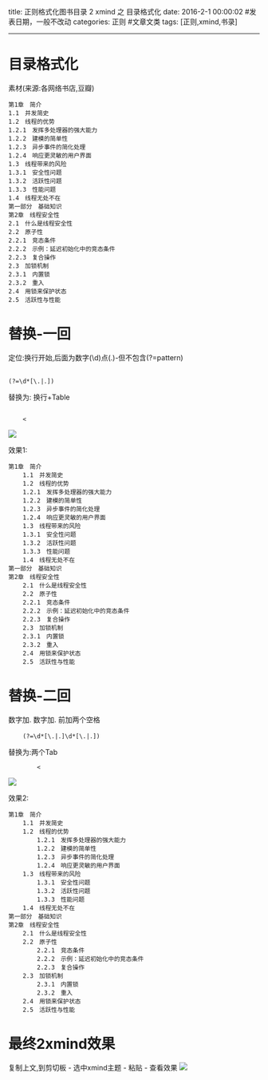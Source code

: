 title: 正则格式化图书目录 2 xmind 之 目录格式化
date: 2016-2-1 00:00:02 #发表日期，一般不改动
categories: 正则 #文章文类
tags: [正则,xmind,书录]

---

# 目录格式化
素材(来源:各网络书店,豆瓣)
```
第1章　简介
1.1　并发简史
1.2　线程的优势
1.2.1　发挥多处理器的强大能力
1.2.2　建模的简单性
1.2.3　异步事件的简化处理
1.2.4　响应更灵敏的用户界面
1.3　线程带来的风险
1.3.1　安全性问题
1.3.2　活跃性问题
1.3.3　性能问题
1.4　线程无处不在
第一部分　基础知识
第2章　线程安全性
2.1　什么是线程安全性
2.2　原子性
2.2.1　竞态条件
2.2.2　示例：延迟初始化中的竞态条件
2.2.3　复合操作
2.3　加锁机制
2.3.1　内置锁
2.3.2　重入
2.4　用锁来保护状态
2.5　活跃性与性能
```

# 替换-一回
定位:换行开始,后面为数字(\d)点(\.)-但不包含(?=pattern)
```

(?=\d*[\.|．])
```
替换为: 换行+Table
```

	<
```
![](http://7xnbs3.com1.z0.glb.clouddn.com/16-2-23/27375558.jpg)
<!--
-->

效果1:
```
第1章　简介
	1.1　并发简史
	1.2　线程的优势
	1.2.1　发挥多处理器的强大能力
	1.2.2　建模的简单性
	1.2.3　异步事件的简化处理
	1.2.4　响应更灵敏的用户界面
	1.3　线程带来的风险
	1.3.1　安全性问题
	1.3.2　活跃性问题
	1.3.3　性能问题
	1.4　线程无处不在
第一部分　基础知识
第2章　线程安全性
	2.1　什么是线程安全性
	2.2　原子性
	2.2.1　竞态条件
	2.2.2　示例：延迟初始化中的竞态条件
	2.2.3　复合操作
	2.3　加锁机制
	2.3.1　内置锁
	2.3.2　重入
	2.4　用锁来保护状态
	2.5　活跃性与性能
```

# 替换-二回
数字加. 数字加. 前加两个空格
```
	(?=\d*[\.|．]\d*[\.|．])
```
替换为:两个Tab
```
		<
```
![](http://7xnbs3.com1.z0.glb.clouddn.com/16-2-23/38014154.jpg)
<!--
-->

效果2:
```
第1章　简介
	1.1　并发简史
	1.2　线程的优势
		1.2.1　发挥多处理器的强大能力
		1.2.2　建模的简单性
		1.2.3　异步事件的简化处理
		1.2.4　响应更灵敏的用户界面
	1.3　线程带来的风险
		1.3.1　安全性问题
		1.3.2　活跃性问题
		1.3.3　性能问题
	1.4　线程无处不在
第一部分　基础知识
第2章　线程安全性
	2.1　什么是线程安全性
	2.2　原子性
		2.2.1　竞态条件
		2.2.2　示例：延迟初始化中的竞态条件
		2.2.3　复合操作
	2.3　加锁机制
		2.3.1　内置锁
		2.3.2　重入
	2.4　用锁来保护状态
	2.5　活跃性与性能
```

# 最终2xmind效果
复制上文,到剪切板 - 选中xmind主题 - 粘贴 - 查看效果
![](http://7xnbs3.com1.z0.glb.clouddn.com/16-2-23/27382676.jpg)
<!--
-->

<!-- more -->